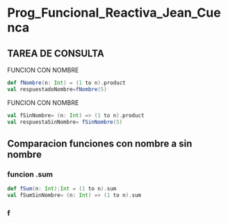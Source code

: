 # Prog_Funcional_Reactiva_Jean_Cuenca
## TAREA DE CONSULTA
FUNCION CON NOMBRE
```scala
def fNombre(n: Int) = (1 to n).product
val respuestadoNombre=fNombre(5)
```
FUNCION CON NOMBRE

```scala
val fSinNombre= (n: Int) => (1 to n).product
val respuestaSinNombre= fSinNombre(5)
```
## Comparacion funciones con nombre a sin nombre
### funcion .sum
``` scala
def fSum(n: Int):Int = (1 to n).sum
val fSumSinNombre= (n: Int) => (1 to n).sum
```
### f
